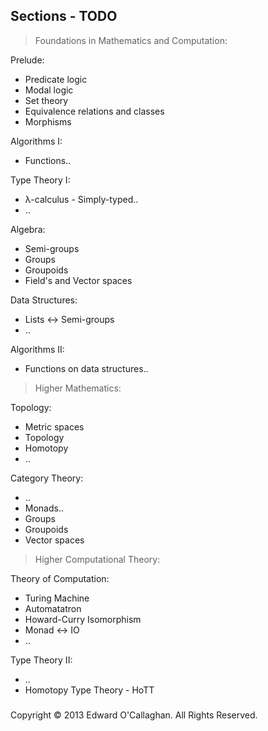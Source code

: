 
## Sections - TODO

> Foundations in Mathematics and Computation:

Prelude:
 * Predicate logic
 * Modal logic
 * Set theory
 * Equivalence relations and classes
 * Morphisms

Algorithms I:
 * Functions..

Type Theory I:
 * λ-calculus - Simply-typed..
 * ..

Algebra:
 * Semi-groups
 * Groups
 * Groupoids
 * Field's and Vector spaces

Data Structures:
 * Lists <-> Semi-groups
 * ..

Algorithms II:
 * Functions on data structures..

> Higher Mathematics:

Topology:
 * Metric spaces
 * Topology
 * Homotopy
 * ..

Category Theory:
 * ..
 * Monads..
 * Groups
 * Groupoids
 * Vector spaces

> Higher Computational Theory:

Theory of Computation:
  * Turing Machine
  * Automatatron
  * Howard-Curry Isomorphism
  * Monad <-> IO
  * ..

Type Theory II:
 * ..
 * Homotopy Type Theory - HoTT

###
Copyright © 2013 Edward O'Callaghan. All Rights Reserved.
